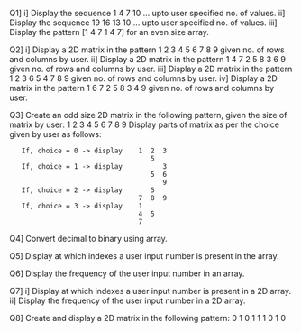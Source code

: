 Q1] i] Display the sequence 1 4 7 10 ... upto user specified no. of values.
    ii] Display the sequence 19 16 13 10 ... upto user specified no. of values.
    iii] Display the pattern [1 4 7 1 4 7] for an even size array.

Q2] i] Display a 2D matrix in the pattern
          1 2 3
          4 5 6
          7 8 9
          given no. of rows and columns by user.
    ii] Display a 2D matrix in the pattern
           1  4  7
           2  5  8
           3  6  9
           given no. of rows and columns by user.
    iii] Display a 2D matrix in the pattern
            1  2  3
            6  5  4
            7  8  9
            given no. of rows and columns by user.
    iv] Display a 2D matrix in the pattern
            1  6  7
            2  5  8
            3  4  9
            given no. of rows and columns by user.

Q3] Create an odd size 2D matrix in the following pattern, given the size of matrix by user:
       1  2  3
       4  5  6
       7  8  9
       Display parts of matrix as per the choice given by user as follows:
       
       If, choice = 0 -> display    1  2  3
                                       5
       If, choice = 1 -> display          3
                                       5  6
                                          9
       If, choice = 2 -> display       5 
                                    7  8  9
       If, choice = 3 -> display    1
                                    4  5
                                    7

Q4] Convert decimal to binary using array.

Q5] Display at which indexes a user input number is present in the array.

Q6] Display the frequency of the user input number in an array.

Q7] i] Display at which indexes a user input number is present in a 2D array.
    ii] Display the frequency of the user input number in a 2D array.

Q8] Create and display a 2D matrix in the following pattern:
       0  1  0
       1  1  1
       0  1  0